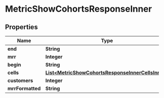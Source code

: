 

# MetricShowCohortsResponseInner


## Properties

| Name | Type | Description | Notes |
|------------ | ------------- | ------------- | -------------|
|**end** | **String** |  |  [optional] |
|**mrr** | **Integer** |  |  [optional] |
|**begin** | **String** |  |  [optional] |
|**cells** | [**List&lt;MetricShowCohortsResponseInnerCellsInner&gt;**](MetricShowCohortsResponseInnerCellsInner.md) |  |  [optional] |
|**customers** | **Integer** |  |  [optional] |
|**mrrFormatted** | **String** |  |  [optional] |



